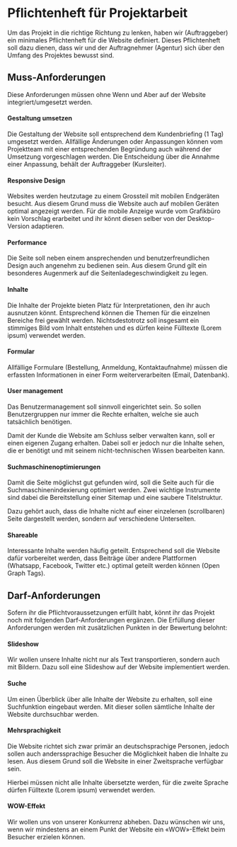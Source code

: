# Pflichtenheft für Projektarbeit
Um das Projekt in die richtige Richtung zu lenken, haben wir (Auftraggeber) ein minimales Pflichtenheft für die Website definiert. Dieses Pflichtenheft soll dazu dienen, dass wir und der Auftragnehmer (Agentur) sich über den Umfang des Projektes bewusst sind.

## Muss-Anforderungen
Diese Anforderungen müssen ohne Wenn und Aber auf der Website integriert/umgesetzt werden.

#### Gestaltung umsetzen
Die Gestaltung der Website soll entsprechend dem Kundenbriefing (1 Tag) umgesetzt werden. Allfällige Änderungen oder Anpassungen können vom Projektteam mit einer entsprechenden Begründung auch während der Umsetzung vorgeschlagen werden. Die Entscheidung über die Annahme einer Anpassung, behält der Auftraggeber (Kursleiter).

#### Responsive Design
Websites werden heutzutage zu einem Grossteil mit mobilen Endgeräten besucht. Aus diesem Grund muss die Website auch auf mobilen Geräten optimal angezeigt werden. Für die mobile Anzeige wurde vom Grafikbüro kein Vorschlag erarbeitet und ihr könnt diesen selber von der Desktop-Version adaptieren.

#### Performance
Die Seite soll neben einem ansprechenden und benutzerfreundlichen Design auch angenehm zu bedienen sein. Aus diesem Grund gilt ein besonderes Augenmerk auf die Seitenladegeschwindigkeit zu legen.

#### Inhalte
Die Inhalte der Projekte bieten Platz für Interpretationen, den ihr auch ausnutzen könnt. Entsprechend können die Themen für die einzelnen Bereiche frei gewählt werden. Nichtsdestotrotz soll insgesamt ein stimmiges Bild vom Inhalt entstehen und es dürfen keine Fülltexte (Lorem ipsum) verwendet werden.

#### Formular
Allfällige Formulare (Bestellung, Anmeldung, Kontaktaufnahme) müssen die erfassten Informationen in einer Form weiterverarbeiten (Email, Datenbank).

#### User management
Das Benutzermanagement soll sinnvoll eingerichtet sein. So sollen Benutzergruppen nur immer die Rechte erhalten, welche sie auch tatsächlich benötigen.

Damit der Kunde die Website am Schluss selber verwalten kann, soll er einen eigenen Zugang erhalten. Dabei soll er jedoch nur die Inhalte sehen, die er benötigt und mit seinem nicht-technischen Wissen bearbeiten kann.

#### Suchmaschinenoptimierungen
 Damit die Seite möglichst gut gefunden wird, soll die Seite auch für die Suchmaschinenindexierung optimiert werden. Zwei wichtige Instrumente sind dabei die Bereitstellung einer Sitemap und eine saubere Titelstruktur.

Dazu gehört auch, dass die Inhalte nicht auf einer einzelenen (scrollbaren) Seite dargestellt werden, sondern auf verschiedene Unterseiten.

#### Shareable
Interessante Inhalte werden häufig geteilt. Entsprechend soll die Website  dafür vorbereitet werden, dass  Beiträge über andere Plattformen (Whatsapp, Facebook, Twitter etc.) optimal geteilt werden können (Open Graph Tags).

## Darf-Anforderungen
Sofern ihr die Pflichtvoraussetzungen erfüllt habt, könnt ihr das Projekt noch mit folgenden Darf-Anforderungen ergänzen. Die Erfüllung dieser Anforderungen werden mit zusätzlichen Punkten in der Bewertung belohnt:

#### Slideshow
Wir wollen unsere Inhalte nicht nur als Text transportieren, sondern auch mit Bildern. Dazu soll eine Slideshow auf der Website implementiert werden.

#### Suche
Um einen Überblick über alle Inhalte der Website zu erhalten, soll eine Suchfunktion eingebaut werden. Mit dieser sollen sämtliche Inhalte der Website durchsuchbar werden.

#### Mehrsprachigkeit
Die Website richtet sich zwar primär an deutschsprachige Personen, jedoch sollen auch 
anderssprachige Besucher die Möglichkeit haben die Inhalte zu lesen. Aus diesem Grund soll die Website in einer Zweitsprache verfügbar sein.

Hierbei müssen nicht alle Inhalte übersetzte werden, für die zweite Sprache dürfen Fülltexte (Lorem ipsum) verwendet werden.

#### WOW-Effekt
Wir wollen uns von unserer Konkurrenz abheben. Dazu wünschen wir uns, wenn wir mindestens an einem Punkt der Website ein «WOW»-Effekt beim Besucher erzielen können.
